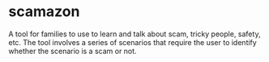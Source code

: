 # scamazon
A tool for families to use to learn and talk about scam, tricky people, safety, etc.
The tool involves a series of scenarios that require the user to identify whether the scenario is a scam or not.  
